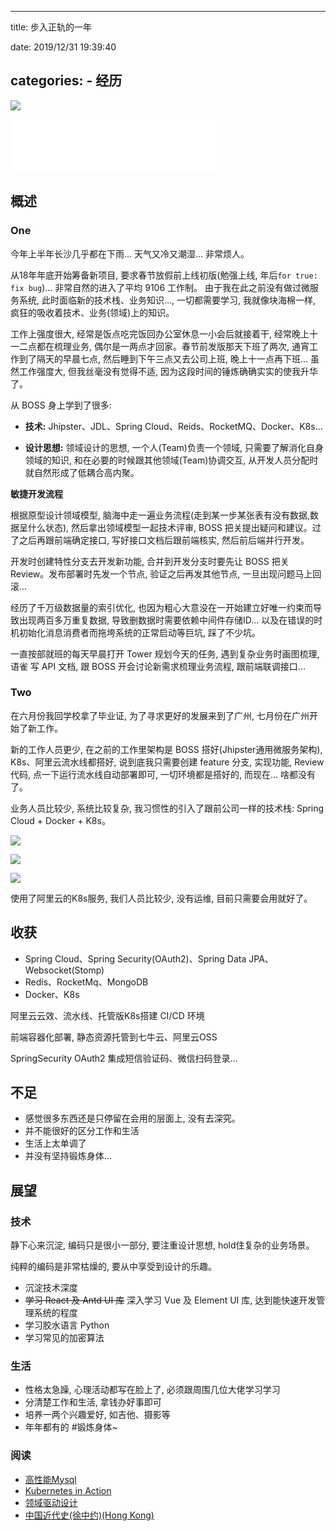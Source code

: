 
---
title: 步入正轨的一年

date: 2019/12/31 19:39:40

categories:
    - 经历
---

![](http://cdn.talei.me/image/%E7%A7%92%E9%80%9F%E4%BA%94%E5%8E%98%E7%B1%B3/1238.jpg)

<!--more-->

<iframe frameborder="no" border="0" marginwidth="0" marginheight="0" width=330 height=86 src="//music.163.com/outchain/player?type=2&id=477342444&auto=1&height=66"></iframe>

## 概述

### One

今年上半年长沙几乎都在下雨... 天气又冷又潮湿... 非常烦人。

从18年年底开始筹备新项目, 要求春节放假前上线初版(勉强上线, 年后`for true: fix bug`)... 非常自然的进入了平均 9106 工作制。 由于我在此之前没有做过微服务系统, 此时面临新的技术栈、业务知识..., 一切都需要学习, 我就像块海棉一样, 疯狂的吸收着技术、业务(领域)上的知识。

工作上强度很大, 经常是饭点吃完饭回办公室休息一小会后就接着干, 经常晚上十一二点都在梳理业务, 偶尔是一两点才回家。春节前发版那天下班了两次, 通宵工作到了隔天的早晨七点, 然后睡到下午三点又去公司上班, 晚上十一点再下班... 虽然工作强度大, 但我丝毫没有觉得不适, 因为这段时间的锤炼确确实实的使我升华了。

从 BOSS 身上学到了很多:

- **技术:** Jhipster、JDL、Spring Cloud、Reids、RocketMQ、Docker、K8s...

- **设计思想:** 领域设计的思想, 一个人(Team)负责一个领域, 只需要了解消化自身领域的知识, 和在必要的时候跟其他领域(Team)协调交互, 从开发人员分配时就自然形成了低耦合高内聚。

**敏捷开发流程** 

根据原型设计领域模型, 脑海中走一遍业务流程(走到某一步某张表有没有数据,数据呈什么状态), 然后拿出领域模型一起技术评审, BOSS 把关提出疑问和建议。过了之后再跟前端确定接口, 写好接口文档后跟前端核实, 然后前后端并行开发。

开发时创建特性分支去开发新功能, 合并到开发分支时要先让 BOSS 把关 Review。发布部署时先发一个节点, 验证之后再发其他节点, 一旦出现问题马上回滚...

经历了千万级数据量的索引优化, 也因为粗心大意没在一开始建立好唯一约束而导致出现两百多万重复数据, 导致删数据时需要依赖中间件存储ID... 以及在错误的时机初始化消息消费者而拖垮系统的正常启动等巨坑, 踩了不少坑。

一直按部就班的每天早晨打开 Tower 规划今天的任务, 遇到复杂业务时画图梳理, 语雀 写 API 文档, 跟 BOSS 开会讨论新需求梳理业务流程, 跟前端联调接口...

### Two

在六月份我回学校拿了毕业证, 为了寻求更好的发展来到了广州, 七月份在广州开始了新工作。 

新的工作人员更少, 在之前的工作里架构是 BOSS 搭好(Jhipster通用微服务架构), K8s、阿里云流水线都搭好, 说到底我只需要创建 feature 分支, 实现功能, Review 代码, 点一下运行流水线自动部署即可, 一切环境都是搭好的, 而现在... 啥都没有了。

业务人员比较少, 系统比较复杂, 我习惯性的引入了跟前公司一样的技术栈: Spring Cloud + Docker + K8s。

![](http://cdn.talei.me/blog/undergo/2019/pipeline-list.jpg)

![](http://cdn.talei.me/blog/undergo/2019/pipeline-detailed.jpg)

![](http://cdn.talei.me/blog/undergo/2019/k8s-home.jpg)

使用了阿里云的K8s服务, 我们人员比较少, 没有运维, 目前只需要会用就好了。

## 收获

- Spring Cloud、Spring Security(OAuth2)、Spring Data JPA、Websocket(Stomp)
- Redis、RocketMq、MongoDB
- Docker、K8s

阿里云云效、流水线、托管版K8s搭建 CI/CD 环境

前端容器化部署, 静态资源托管到七牛云、阿里云OSS

SpringSecurity OAuth2 集成短信验证码、微信扫码登录...

## 不足

- 感觉很多东西还是只停留在会用的层面上, 没有去深究。
- 并不能很好的区分工作和生活
- 生活上太单调了
- 并没有坚持锻炼身体...

## 展望

### 技术

静下心来沉淀, 编码只是很小一部分, 要注重设计思想, hold住复杂的业务场景。

纯粹的编码是非常枯燥的, 要从中享受到设计的乐趣。

- 沉淀技术深度
- ~~学习 React 及 Antd UI 库~~ 深入学习 Vue 及 Element UI 库, 达到能快速开发管理系统的程度
- 学习胶水语言 Python
- 学习常见的加密算法

### 生活

- 性格太急躁, 心理活动都写在脸上了, 必须跟周围几位大佬学习学习
- 分清楚工作和生活, 拿钱办好事即可
- 培养一两个兴趣爱好, 如吉他、摄影等
- 年年都有的 #锻炼身体~

### 阅读

- [高性能Mysql](https://book.douban.com/subject/23008813/)
- [Kubernetes in Action](https://book.douban.com/subject/30418855/)
- [领域驱动设计](https://book.douban.com/subject/5344973/)
- [中国近代史(徐中约)(Hong Kong)](https://drive.google.com/drive/folders/0B7o-Es_WO2PbazJSVWhkY3Y4Q3M)
